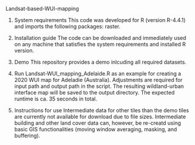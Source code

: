 Landsat-based-WUI-mapping

1. System requirements
This code was developed for R (version R-4.4.1) and imports the following packages: raster.

2. Installation guide
The code can be downloaded and immediately used on any machine that satisfies the system requirements and installed R version.

3. Demo
This repository provides a demo inlcuding all required datasets.

4. Run Landsat-WUI_mapping_Adelaide.R as an example for creating a 2020 WUI map for Adeladie (Australia). Adjustments are required for input path and output path in the script. The resulting wildland-urban interface map will be saved to the output directory. The expected runtime is ca. 35 seconds in total.

5. Instructions for use
Intermediate data for other tiles than the demo tiles are currently not available for download due to file sizes. Intermediate building and other land cover data can, however, be re-creatd using basic GIS functionalities (moving window averaging, masking, and buffering).
